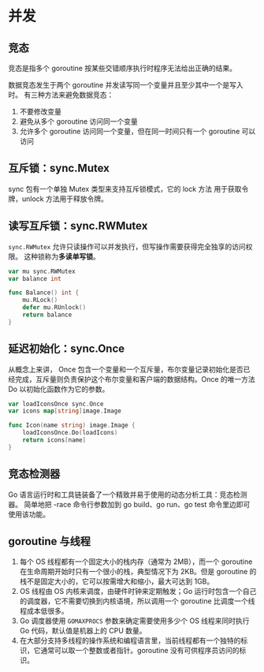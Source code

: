 # 并发

## 竞态
竞态是指多个 goroutine 按某些交错顺序执行时程序无法给出正确的结果。

数据竞态发生于两个 goroutine 并发读写同一个变量并且至少其中一个是写入时。
有三种方法来避免数据竞态：
1. 不要修改变量
2. 避免从多个 goroutine 访问同一个变量
3. 允许多个 goroutine 访问同一个变量，但在同一时间只有一个 goroutine 可以访问

## 互斥锁：sync.Mutex
sync 包有一个单独 Mutex 类型来支持互斥锁模式，它的 lock 方法
用于获取令牌，unlock 方法用于释放令牌。

## 读写互斥锁：sync.RWMutex
`sync.RWMutex` 允许只读操作可以并发执行，但写操作需要获得完全独享的访问权限。
这种锁称为**多读单写锁**。

```go
var mu sync.RWMutex
var balance int

func Balance() int {
    mu.RLock()
    defer mu.RUnlock()
    return balance
}
```

## 延迟初始化：sync.Once
从概念上来讲， Once 包含一个变量和一个互斥量，布尔变量记录初始化是否已经完成，互斥量则负责保护这个布尔变量和客户端的数据结构。Once 的唯一方法 Do 以初始化函数作为它的参数。

```go
var loadIconsOnce sync.Once
var icons map[string]image.Image

func Icon(name string) image.Image {
    loadIconsOnce.Do(loadIcons)
    return icons[name]
}
```

## 竞态检测器
Go 语言运行时和工具链装备了一个精致并易于使用的动态分析工具：竞态检测器。
简单地把 -race 命令行参数加到 go build、go run、go test 命令里边即可使用该功能。

## goroutine 与线程
1. 每个 OS 线程都有一个固定大小的栈内存（通常为 2MB），而一个 goroutine 在生命周期开始时只有一个很小的栈，典型情况下为 2KB。但是 goroutine 的栈不是固定大小的，它可以按需增大和缩小，最大可达到 1GB。
2. OS 线程由 OS 内核来调度，由硬件时钟来定期触发；Go 运行时包含一个自己的调度器，它不需要切换到内核语境，所以调用一个 goroutine 比调度一个线程成本低很多。
3. Go 调度器使用 `GOMAXPROCS` 参数来确定需要使用多少个 OS 线程来同时执行 Go 代码，默认值是机器上的 CPU 数量。
4. 在大部分支持多线程的操作系统和编程语言里，当前线程都有一个独特的标识，它通常可以取一个整数或者指针。goroutine 没有可供程序员访问的标识。
